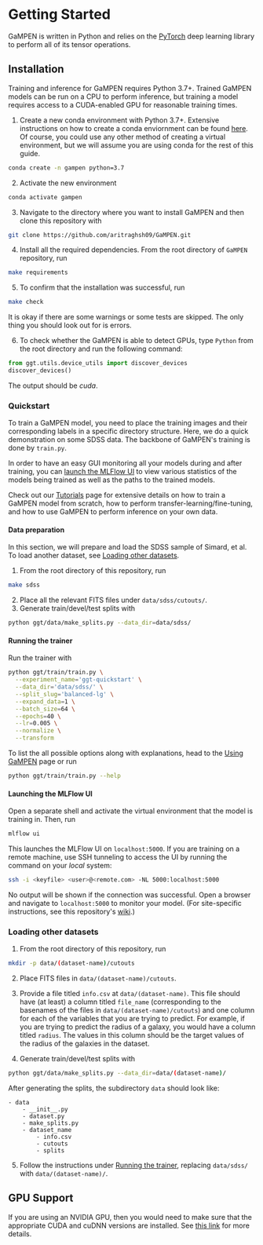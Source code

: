 # Getting Started

GaMPEN is written in Python and relies on the [PyTorch](https://pytorch.org/) deep learning library to perform all of its tensor operations.

## Installation
Training and inference for GaMPEN requires Python 3.7+. Trained GaMPEN models can be run on a CPU to perform inference, but training a model requires access to a CUDA-enabled GPU for reasonable training times.

1. Create a new conda environment with Python 3.7+. Extensive instructions on how to create a conda enviornment can be found [here](https://conda.io/projects/conda/en/latest/user-guide/tasks/manage-environments.html#creating-an-environment-with-commands). Of course, you could use any other method of creating a virtual environment, but we will assume you are using conda for the rest of this guide.
```bash
conda create -n gampen python=3.7
```
2. Activate the new environment
```bash
conda activate gampen
```
3. Navigate to the directory where you want to install GaMPEN and then clone this repository with
```bash
git clone https://github.com/aritraghsh09/GaMPEN.git
```
4. Install all the required dependencies. From the root directory of `GaMPEN` repository, run
```bash
make requirements
```
5. To confirm that the installation was successful, run
```bash
make check
```
It is okay if there are some warnings or some tests are skipped. The only thing you should look out for is errors. 

6. To check whether the GaMPEN is able to detect GPUs, type `Python` from the root directory and run the following command:
```python
from ggt.utils.device_utils import discover_devices
discover_devices()
```
The output should be *cuda*.


### Quickstart
To train a GaMPEN model, you need to place the training images and their corresponding labels in a specific directory structure. Here, we do a quick demonstration on some SDSS data. The backbone of GaMPEN's training is done by `train.py`. 

In order to have an easy GUI monitoring all your models during and after training, you can [launch the MLFlow UI](#launching-the-mlflow-ui) to view various statistics of the models being trained as well as the paths to the trained models.

Check out our [Tutorials](Tutorials.md) page for extensive details on how to train a GaMPEN model from scratch, how to perform transfer-learning/fine-tuning, and how to use GaMPEN to perform inference on your own data.

#### Data preparation
In this section, we will prepare and load the SDSS sample of Simard, et al. To load another dataset, see [Loading other datasets](#loading-other-datasets).

1. From the root directory of this repository, run
```bash
make sdss
```
2. Place all the relevant FITS files under `data/sdss/cutouts/`.
3. Generate train/devel/test splits with
```bash
python ggt/data/make_splits.py --data_dir=data/sdss/
```

#### Running the trainer
Run the trainer with
```bash
python ggt/train/train.py \
  --experiment_name='ggt-quickstart' \
  --data_dir='data/sdss/' \
  --split_slug='balanced-lg' \
  --expand_data=1 \
  --batch_size=64 \
  --epochs=40 \
  --lr=0.005 \
  --normalize \
  --transform
```
To list the all possible options along with explanations, head to the [Using GaMPEN](Using_GaMPEN.md) page or run
```bash
python ggt/train/train.py --help
```

#### Launching the MLFlow UI
Open a separate shell and activate the virtual environment that the model is training in. Then, run
```bash
mlflow ui
```

This launches the MLFlow UI on `localhost:5000`. If you are training on a remote machine, use SSH tunneling to access the UI by running the command on your _local_ system:
```bash
ssh -i <keyfile> <user>@<remote.com> -NL 5000:localhost:5000
```
No output will be shown if the connection was successful. Open a browser and navigate to `localhost:5000` to monitor your model. (For site-specific instructions, see this repository's [wiki](https://github.com/amritrau/ggt/wiki).)


### Loading other datasets
1. From the root directory of this repository, run
```bash
mkdir -p data/(dataset-name)/cutouts
```
2. Place FITS files in `data/(dataset-name)/cutouts`.
3. Provide a file titled `info.csv` at `data/(dataset-name)`. This file should have (at least) a column titled `file_name` (corresponding to the basenames of the files in `data/(dataset-name)/cutouts`) and one column for each of the variables that you are trying to predict. For example, if you are trying to predict the radius of a galaxy, you would have a column titled `radius`. The values in this column should be the target values of the radius of the galaxies in the dataset.

4. Generate train/devel/test splits with
```bash
python ggt/data/make_splits.py --data_dir=data/(dataset-name)/
```
After generating the splits, the subdirectory `data` should look like:
```
- data
    - __init__.py
    - dataset.py
    - make_splits.py
    - dataset_name
        - info.csv
        - cutouts 
        - splits
```
5. Follow the instructions under [Running the trainer](#running-the-trainer), replacing `data/sdss/` with `data/(dataset-name)/`.


## GPU Support

If you are using an NVIDIA GPU, then you would need to make sure that the appropriate CUDA and cuDNN versions are installed. See [this link](https://catalog.ngc.nvidia.com/orgs/nvidia/containers/pytorch) for more details.
